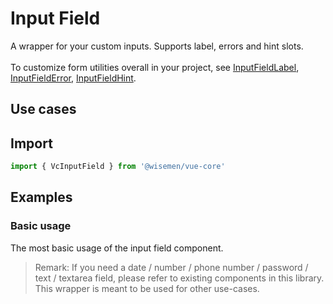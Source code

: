 # Input Field

A wrapper for your custom inputs. Supports label, errors and hint slots.
<br>
<br>
To customize form utilities overall in your project, see [InputFieldLabel](/packages/components-v1/components/input-field-label/input-field-label.html), [InputFieldError](/packages/components-v1/components/input-field-error/input-field-error.html), [InputFieldHint](/packages/components-v1/components/input-field-hint/input-field-hint.html).

## Use cases

<BulletList
  :items="[
    {
      description: 'When you want to allow users to input a date.',
      variant: 'bad',
      link: {
        label: 'Date Field',
        href: '/vue-core/components/date-field/date-field.html',
      },
    },
    {
      description: 'When you want to allow users to input a number.',
      variant: 'bad',
      link: {
        label: 'Number Field',
        href: '/vue-core/components/number-field/number-field.html',
      },
    },
    {
      description: 'When you want to allow users to input a password.',
      variant: 'bad',
      link: {
        label: 'Password Field',
        href: '/vue-core/components/password-field/password-field.html',
      },
    },
    {
      description: 'When you want to allow users to input a phone number.',
      variant: 'bad',
      link: {
        label: 'Phone Number Field',
        href: '/vue-core/components/phone-number-field/phone-number-field.html',
      },
    },
    {
      description: 'When you want to allow users to input text.',
      variant: 'bad',
      link: {
        label: 'Text Field',
        href: '/vue-core/components/text-field/text-field.html',
      },
    },
    {
      description: 'Any other type of input, to wrap your input',
      variant: 'good',
    },
  ]"
/>

## Import

```ts
import { VcInputField } from '@wisemen/vue-core'
```

<!-- @include: ./input-field-meta.md -->

## Examples

### Basic usage
The most basic usage of the input field component.
> Remark: If you need a date / number / phone number / password / text / textarea field, please refer to existing components in this library. This wrapper is meant to be used for other use-cases.

<ComponentPreviewV1 name="input-field/basic" />
